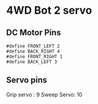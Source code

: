 # 4WD Bot 2 servo

## DC Motor Pins
```
#define FRONT_LEFT 2
#define BACK_RIGHT 4
#define FRONT_RIGHT 1
#define BACK_LEFT 3
```

## Servo pins
Grip servo : 9
Sweep Servo: 10
